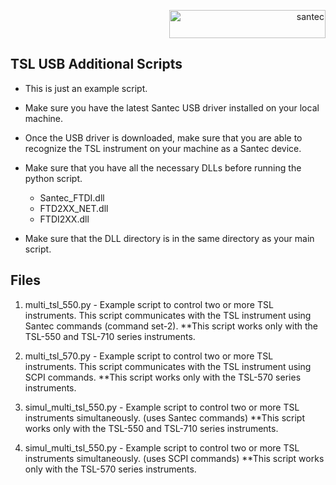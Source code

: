 <p align="right"> <a href="https://www.santec.com/jp/" target="_blank" rel="noreferrer"> <img src="https://www.santec.com/dcms_media/image/common_logo01.png" alt="santec" 
  width="250" height="45"/> </a> </p>


<h2>TSL USB Additional Scripts</h2>

  - This is just an example script.

  - Make sure you have the latest Santec USB driver installed on your local machine.

  - Once the USB driver is downloaded, make sure that you are able to recognize the TSL instrument on your machine as a Santec device.

  - Make sure that you have all the necessary DLLs before running the python script.
      - Santec_FTDI.dll
      - FTD2XX_NET.dll
      - FTDI2XX.dll

  - Make sure that the DLL directory is in the same directory as your main script.


<h2>Files</h2>

1) multi_tsl_550.py  -  Example script to control two or more TSL instruments. This script communicates with the TSL instrument using Santec commands (command set-2).
**This script works only with the TSL-550 and TSL-710 series instruments.

2) multi_tsl_570.py  -  Example script to control two or more TSL instruments. This script communicates with the TSL instrument using SCPI commands.
**This script works only with the TSL-570 series instruments.

3) simul_multi_tsl_550.py  -  Example script to control two or more TSL instruments simultaneously. (uses Santec commands)
**This script works only with the TSL-550 and TSL-710 series instruments.

4) simul_multi_tsl_550.py  -  Example script to control two or more TSL instruments simultaneously. (uses SCPI commands)
**This script works only with the TSL-570 series instruments.
